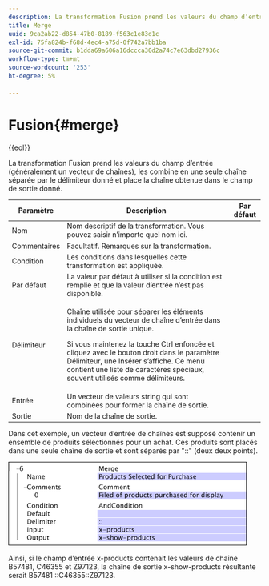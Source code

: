 ```yaml
---
description: La transformation Fusion prend les valeurs du champ d’entrée (généralement un vecteur de chaînes), les combine en une seule chaîne séparée par le délimiteur donné et place la chaîne obtenue dans le champ de sortie donné.
title: Merge
uuid: 9ca2ab22-d854-47b0-8189-f563c1e83d1c
exl-id: 75fa824b-f68d-4ec4-a75d-0f742a7bb1ba
source-git-commit: b1dda69a606a16dccca30d2a74c7e63dbd27936c
workflow-type: tm+mt
source-wordcount: '253'
ht-degree: 5%

---
```


# Fusion{#merge}

{{eol}}

La transformation Fusion prend les valeurs du champ d’entrée (généralement un vecteur de chaînes), les combine en une seule chaîne séparée par le délimiteur donné et place la chaîne obtenue dans le champ de sortie donné.

<table id="table_2458E008C9A14B31A774E6819D07E9BE"> 
 <thead> 
  <tr> 
   <th colname="col1" class="entry"> Paramètre </th> 
   <th colname="col2" class="entry"> Description </th> 
   <th colname="col3" class="entry"> Par défaut </th> 
  </tr> 
 </thead>
 <tbody> 
  <tr> 
   <td colname="col1"> Nom </td> 
   <td colname="col2"> Nom descriptif de la transformation. Vous pouvez saisir n’importe quel nom ici. </td> 
   <td colname="col3"></td> 
  </tr> 
  <tr> 
   <td colname="col1"> Commentaires </td> 
   <td colname="col2"> Facultatif. Remarques sur la transformation. </td> 
   <td colname="col3"></td> 
  </tr> 
  <tr> 
   <td colname="col1"> Condition </td> 
   <td colname="col2"> Les conditions dans lesquelles cette transformation est appliquée. </td> 
   <td colname="col3"></td> 
  </tr> 
  <tr> 
   <td colname="col1"> Par défaut </td> 
   <td colname="col2"> La valeur par défaut à utiliser si la condition est remplie et que la valeur d’entrée n’est pas disponible. </td> 
   <td colname="col3"></td> 
  </tr> 
  <tr> 
   <td colname="col1"> Délimiteur </td> 
   <td colname="col2"> <p>Chaîne utilisée pour séparer les éléments individuels du vecteur de chaîne d’entrée dans la chaîne de sortie unique. </p> <p> Si vous maintenez la touche Ctrl enfoncée et cliquez avec le bouton droit dans le paramètre Délimiteur, une <span class="wintitle"> Insérer</span> s’affiche. Ce menu contient une liste de caractères spéciaux, souvent utilisés comme délimiteurs. </p> </td> 
   <td colname="col3"></td> 
  </tr> 
  <tr> 
   <td colname="col1"> Entrée </td> 
   <td colname="col2"> Un vecteur de valeurs string qui sont combinées pour former la chaîne de sortie. </td> 
   <td colname="col3"></td> 
  </tr> 
  <tr> 
   <td colname="col1"> Sortie </td> 
   <td colname="col2"> Nom de la chaîne de sortie. </td> 
   <td colname="col3"></td> 
  </tr> 
 </tbody> 
</table>

Dans cet exemple, un vecteur d’entrée de chaînes est supposé contenir un ensemble de produits sélectionnés pour un achat. Ces produits sont placés dans une seule chaîne de sortie et sont séparés par &quot;::&quot; (deux deux points).

![](assets/cfg_TransformationType_Merge.png)

Ainsi, si le champ d’entrée x-products contenait les valeurs de chaîne B57481, C46355 et Z97123, la chaîne de sortie x-show-products résultante serait B57481 ::C46355::Z97123.

